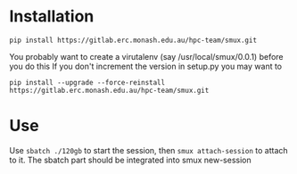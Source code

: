 Installation
============

`pip install https://gitlab.erc.monash.edu.au/hpc-team/smux.git`

You probably want to create a virutalenv (say /usr/local/smux/0.0.1) before you do this
If you don't increment the version in setup.py you may want to 

`pip install --upgrade --force-reinstall https://gitlab.erc.monash.edu.au/hpc-team/smux.git`


Use
===

Use `sbatch ./120gb` to start the session, then `smux attach-session` to attach to it. The sbatch part should be integrated into smux new-session


